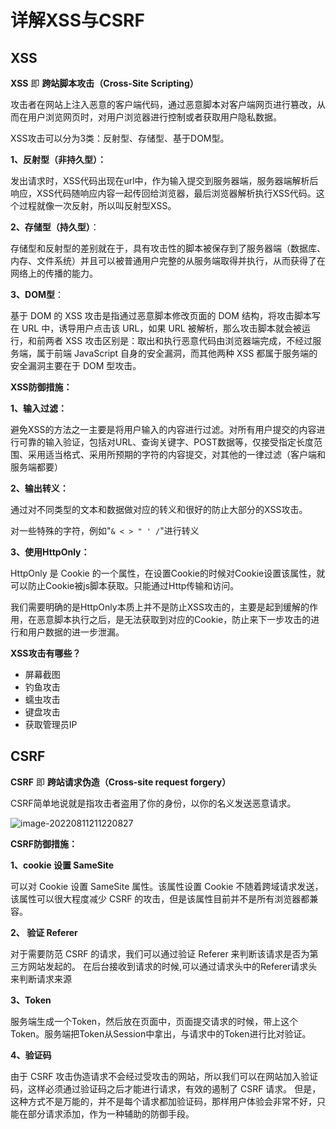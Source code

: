 # 详解XSS与CSRF

## XSS

**XSS** 即 **跨站脚本攻击（Cross-Site Scripting）**

攻击者在网站上注入恶意的客户端代码，通过恶意脚本对客户端网页进行篡改，从而在用户浏览网页时，对用户浏览器进行控制或者获取用户隐私数据。

XSS攻击可以分为3类：反射型、存储型、基于DOM型。

**1、反射型（非持久型）：**

发出请求时，XSS代码出现在url中，作为输入提交到服务器端，服务器端解析后响应，XSS代码随响应内容一起传回给浏览器，最后浏览器解析执行XSS代码。这个过程就像一次反射，所以叫反射型XSS。

**2、存储型（持久型）**：

存储型和反射型的差别就在于，具有攻击性的脚本被保存到了服务器端（数据库、内存、文件系统）并且可以被普通用户完整的从服务端取得并执行，从而获得了在网络上的传播的能力。

**3、DOM型**：

基于 DOM 的 XSS 攻击是指通过恶意脚本修改页面的 DOM 结构，将攻击脚本写在 URL 中，诱导用户点击该 URL，如果 URL 被解析，那么攻击脚本就会被运行，和前两者 XSS 攻击区别是：取出和执行恶意代码由浏览器端完成，不经过服务端，属于前端 JavaScript 自身的安全漏洞，而其他两种 XSS 都属于服务端的安全漏洞主要在于 DOM 型攻击。

**XSS防御措施：**

**1、输入过滤：**

避免XSS的方法之一主要是将用户输入的内容进行过滤。对所有用户提交的内容进行可靠的输入验证，包括对URL、查询关键字、POST数据等，仅接受指定长度范围、采用适当格式、采用所预期的字符的内容提交，对其他的一律过滤（客户端和服务端都要）

**2、输出转义：**

通过对不同类型的文本和数据做对应的转义和很好的防止大部分的XSS攻击。

对一些特殊的字符，例如"`& < > " ' /`"进行转义

**3、使用HttpOnly：**

HttpOnly 是 Cookie 的一个属性，在设置Cookie的时候对Cookie设置该属性，就可以防止Cookie被js脚本获取。只能通过Http传输和访问。

我们需要明确的是HttpOnly本质上并不是防止XSS攻击的，主要是起到缓解的作用，在恶意脚本执行之后，是无法获取到对应的Cookie，防止来下一步攻击的进行和用户数据的进一步泄漏。

**XSS攻击有哪些？**

- 屏幕截图
- 钓鱼攻击
- 蠕虫攻击
- 键盘攻击
- 获取管理员IP

## CSRF

**CSRF** 即 **跨站请求伪造（Cross-site request forgery）**

CSRF简单地说就是指攻击者盗用了你的身份，以你的名义发送恶意请求。

![image-20220811211220827](C:%5CUsers%5Cluowanting%5CAppData%5CRoaming%5CTypora%5Ctypora-user-images%5Cimage-20220811211220827.png)

**CSRF防御措施：**

**1、cookie 设置 SameSite**

可以对 Cookie 设置 SameSite 属性。该属性设置 Cookie 不随着跨域请求发送，该属性可以很大程度减少 CSRF 的攻击，但是该属性目前并不是所有浏览器都兼容。

**2、 验证 Referer**

对于需要防范 CSRF 的请求，我们可以通过验证 Referer 来判断该请求是否为第三方网站发起的。
在后台接收到请求的时候,可以通过请求头中的Referer请求头来判断请求来源

**3、Token**

服务端生成一个Token，然后放在页面中，页面提交请求的时候，带上这个Token。服务端把Token从Session中拿出，与请求中的Token进行比对验证。

**4、验证码**

由于 CSRF 攻击伪造请求不会经过受攻击的网站，所以我们可以在网站加入验证码，这样必须通过验证码之后才能进行请求，有效的遏制了 CSRF 请求。 但是，这种方式不是万能的，并不是每个请求都加验证码，那样用户体验会非常不好，只能在部分请求添加，作为一种辅助的防御手段。